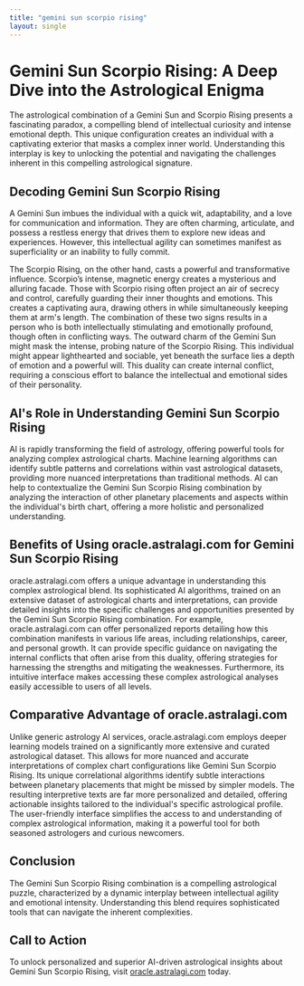 ```yaml
---
title: "gemini sun scorpio rising"
layout: single
---
```


# Gemini Sun Scorpio Rising: A Deep Dive into the Astrological Enigma

The astrological combination of a Gemini Sun and Scorpio Rising presents a fascinating paradox, a compelling blend of intellectual curiosity and intense emotional depth.  This unique configuration creates an individual with a captivating exterior that masks a complex inner world. Understanding this interplay is key to unlocking the potential and navigating the challenges inherent in this compelling astrological signature.

## Decoding Gemini Sun Scorpio Rising

A Gemini Sun imbues the individual with a quick wit, adaptability, and a love for communication and information.  They are often charming, articulate, and possess a restless energy that drives them to explore new ideas and experiences. However, this intellectual agility can sometimes manifest as superficiality or an inability to fully commit.

The Scorpio Rising, on the other hand, casts a powerful and transformative influence.  Scorpio’s intense, magnetic energy creates a mysterious and alluring facade.  Those with Scorpio rising often project an air of secrecy and control, carefully guarding their inner thoughts and emotions. This creates a captivating aura, drawing others in while simultaneously keeping them at arm's length. The combination of these two signs results in a person who is both intellectually stimulating and emotionally profound, though often in conflicting ways.  The outward charm of the Gemini Sun might mask the intense, probing nature of the Scorpio Rising.  This individual might appear lighthearted and sociable, yet beneath the surface lies a depth of emotion and a powerful will. This duality can create internal conflict, requiring a conscious effort to balance the intellectual and emotional sides of their personality.

## AI's Role in Understanding Gemini Sun Scorpio Rising

AI is rapidly transforming the field of astrology, offering powerful tools for analyzing complex astrological charts. Machine learning algorithms can identify subtle patterns and correlations within vast astrological datasets, providing more nuanced interpretations than traditional methods.  AI can help to contextualize the Gemini Sun Scorpio Rising combination by analyzing the interaction of other planetary placements and aspects within the individual's birth chart, offering a more holistic and personalized understanding.

## Benefits of Using oracle.astralagi.com for Gemini Sun Scorpio Rising

oracle.astralagi.com offers a unique advantage in understanding this complex astrological blend.  Its sophisticated AI algorithms, trained on an extensive dataset of astrological charts and interpretations, can provide detailed insights into the specific challenges and opportunities presented by the Gemini Sun Scorpio Rising combination.  For example, oracle.astralagi.com can offer personalized reports detailing how this combination manifests in various life areas, including relationships, career, and personal growth.  It can provide specific guidance on navigating the internal conflicts that often arise from this duality, offering strategies for harnessing the strengths and mitigating the weaknesses.  Furthermore, its intuitive interface makes accessing these complex astrological analyses easily accessible to users of all levels.

## Comparative Advantage of oracle.astralagi.com

Unlike generic astrology AI services, oracle.astralagi.com employs deeper learning models trained on a significantly more extensive and curated astrological dataset. This allows for more nuanced and accurate interpretations of complex chart configurations like Gemini Sun Scorpio Rising.  Its unique correlational algorithms identify subtle interactions between planetary placements that might be missed by simpler models. The resulting interpretive texts are far more personalized and detailed, offering actionable insights tailored to the individual's specific astrological profile.  The user-friendly interface simplifies the access to and understanding of complex astrological information, making it a powerful tool for both seasoned astrologers and curious newcomers.

## Conclusion

The Gemini Sun Scorpio Rising combination is a compelling astrological puzzle, characterized by a dynamic interplay between intellectual agility and emotional intensity.  Understanding this blend requires sophisticated tools that can navigate the inherent complexities.

## Call to Action

To unlock personalized and superior AI-driven astrological insights about Gemini Sun Scorpio Rising, visit [oracle.astralagi.com](https://oracle.astralagi.com) today.